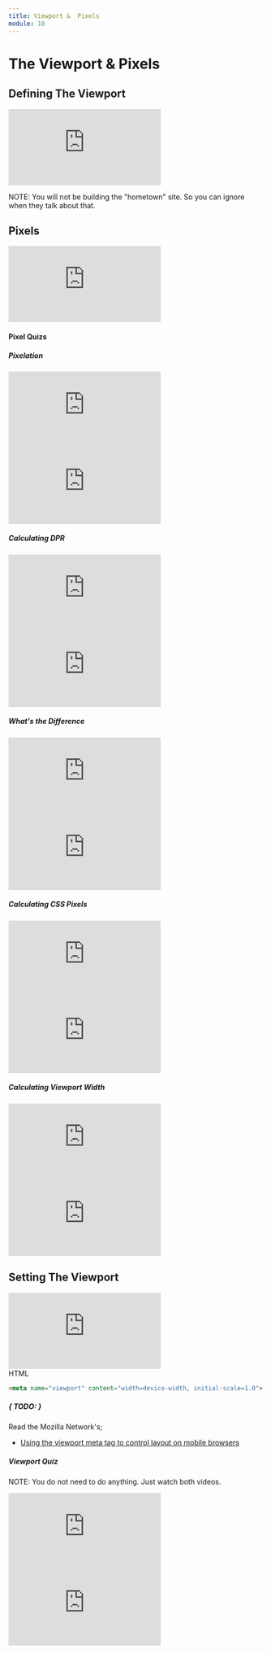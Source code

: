 ```yaml
---
title: Viewport &  Pixels
module: 10
---
```


# The Viewport & Pixels

## Defining The Viewport

<div class="embed-responsive embed-responsive-16by9"><iframe class="embed-responsive-item" src="https://www.youtube.com/embed/4DV16H-Bc_Q" frameborder="0" allowfullscreen></iframe></div>

NOTE: You will not be building the "hometown" site. So you can ignore when they talk about that.

## Pixels

<div class="embed-responsive embed-responsive-16by9"><iframe class="embed-responsive-item" src="https://www.youtube.com/embed/6P9uLyvcd3Y" frameborder="0" allowfullscreen></iframe></div>

#### Pixel Quizs

##### Pixelation

<div class="embed-responsive embed-responsive-16by9"><iframe class="embed-responsive-item" src="https://www.youtube.com/embed/Qpj6rHu0rIs" frameborder="0" allowfullscreen></iframe></div>

<div class="embed-responsive embed-responsive-16by9"><iframe class="embed-responsive-item" src="https://www.youtube.com/embed/ECC-ysmBt-A" frameborder="0" allowfullscreen></iframe></div>

##### Calculating DPR

<div class="embed-responsive embed-responsive-16by9"><iframe class="embed-responsive-item" src="https://www.youtube.com/embed/RD5cKN6_-Vc" frameborder="0" allowfullscreen></iframe></div>

<div class="embed-responsive embed-responsive-16by9"><iframe class="embed-responsive-item" src="https://www.youtube.com/embed/flPHeWHTgs0" frameborder="0" allowfullscreen></iframe></div>

##### What's the Difference

<div class="embed-responsive embed-responsive-16by9"><iframe class="embed-responsive-item" src="https://www.youtube.com/embed/3JBQeVqCiRE" frameborder="0" allowfullscreen></iframe></div>

<div class="embed-responsive embed-responsive-16by9"><iframe class="embed-responsive-item" src="https://www.youtube.com/embed/aGrp_46bL_4" frameborder="0" allowfullscreen></iframe></div>

##### Calculating CSS Pixels

<div class="embed-responsive embed-responsive-16by9"><iframe class="embed-responsive-item" src="https://www.youtube.com/embed/aGrp_46bL_4" frameborder="0" allowfullscreen></iframe></div>

<div class="embed-responsive embed-responsive-16by9"><iframe class="embed-responsive-item" src="https://www.youtube.com/embed/Qh57azgDR7E" frameborder="0" allowfullscreen></iframe></div>

##### Calculating Viewport Width

<div class="embed-responsive embed-responsive-16by9"><iframe class="embed-responsive-item" src="https://www.youtube.com/embed/98i9UPXCdBk" frameborder="0" allowfullscreen></iframe></div>

<div class="embed-responsive embed-responsive-16by9"><iframe class="embed-responsive-item" src="https://www.youtube.com/embed/eP_fLt3E1kE" frameborder="0" allowfullscreen></iframe></div>

## Setting The Viewport

<div class="embed-responsive embed-responsive-16by9"><iframe class="embed-responsive-item" src="https://www.youtube.com/embed/kqHKOSd5NCk" frameborder="0" allowfullscreen></iframe></div>

<div id="code-heading">HTML</div>

```html
<meta name="viewport" content="width=device-width, initial-scale=1.0">
```

##### { TODO: }

Read the Mozilla Network's;

- [Using the viewport meta tag to control layout on mobile browsers](https://developer.mozilla.org/en-US/docs/Mozilla/Mobile/Viewport_meta_tag)

##### Viewport Quiz

NOTE: You do not need to do anything. Just watch both videos.

<div class="embed-responsive embed-responsive-16by9"><iframe class="embed-responsive-item" src="https://www.youtube.com/embed/wlsknu8Zspo" frameborder="0" allowfullscreen></iframe></div>

<div class="embed-responsive embed-responsive-16by9"><iframe class="embed-responsive-item" src="https://www.youtube.com/embed/O28S7YMlQVY" frameborder="0" allowfullscreen></iframe></div>
